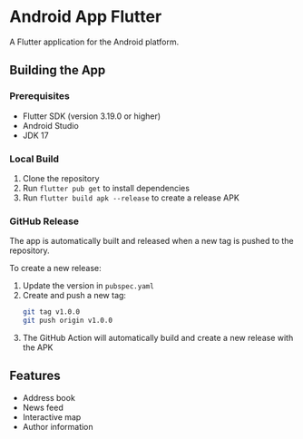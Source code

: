 # Android App Flutter

A Flutter application for the Android platform.

## Building the App

### Prerequisites

- Flutter SDK (version 3.19.0 or higher)
- Android Studio
- JDK 17

### Local Build

1. Clone the repository
2. Run `flutter pub get` to install dependencies
3. Run `flutter build apk --release` to create a release APK

### GitHub Release

The app is automatically built and released when a new tag is pushed to the repository.

To create a new release:

1. Update the version in `pubspec.yaml`
2. Create and push a new tag:
   ```bash
   git tag v1.0.0
   git push origin v1.0.0
   ```
3. The GitHub Action will automatically build and create a new release with the APK

## Features

- Address book
- News feed
- Interactive map
- Author information
